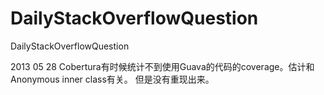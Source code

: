 DailyStackOverflowQuestion
==========================

DailyStackOverflowQuestion

2013 05 28
Cobertura有时候统计不到使用Guava的代码的coverage。估计和Anonymous inner class有关。
但是没有重现出来。